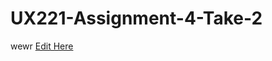 # UX221-Assignment-4-Take-2
wewr
[Edit Here](https://diy-pwa.com/~/gh/StayFar/UX221-Assignment-4-Take-2)
